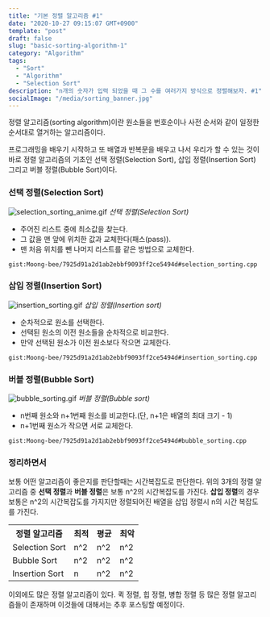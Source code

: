 ```yaml
---
title: "기본 정렬 알고리즘 #1"
date: "2020-10-27 09:15:07 GMT+0900"
template: "post"
draft: false
slug: "basic-sorting-algorithm-1"
category: "Algorithm"
tags:
  - "Sort"
  - "Algorithm"
  - "Selection Sort"
description: "n개의 숫자가 입력 되었을 때 그 수를 여러가지 방식으로 정렬해보자. #1"
socialImage: "/media/sorting_banner.jpg"
---
```


정렬 알고리즘(sorting algorithm)이란 원소들을 번호순이나 사전 순서와 같이 일정한 순서대로 열거하는 알고리즘이다.

프로그래밍을 배우기 시작하고 또 배열과 반복문을 배우고 나서 우리가 할 수 있는 것이 바로 정렬 알고리즘의 기초인 선택 정렬(Selection Sort), 삽입 정렬(Insertion Sort) 그리고 버블 정렬(Bubble Sort)이다.

### 선택 정렬(Selection Sort)

![selection_sorting_anime.gif](/media/selection_sorting_anime.gif) _선택 정렬(Selection Sort)_

- 주어진 리스트 중에 최소값을 찾는다.
- 그 값을 맨 앞에 위치한 값과 교체한다(패스(pass)).
- 맨 처음 위치를 뺀 나머지 리스트를 같은 방법으로 교체한다.

`gist:Moong-bee/7925d91a2d1ab2ebbf9093ff2ce5494d#selection_sorting.cpp`

### 삽입 정렬(Insertion Sort)

![insertion_sorting.gif](/media/insertion_sorting.gif) _삽입 정렬(Insertion sort)_

- 순차적으로 원소를 선택한다.
- 선택된 원소의 이전 원소들을 순차적으로 비교한다.
- 만약 선택된 원소가 이전 원소보다 작으면 교체한다.

`gist:Moong-bee/7925d91a2d1ab2ebbf9093ff2ce5494d#insertion_sorting.cpp`

### 버블 정렬(Bubble Sort)

![bubble_sorting.gif](/media/bubble_sorting.gif) _버블 정렬(Bubble sort)_

- n번째 원소와 n+1번째 원소를 비교한다.(단, n+1은 배열의 최대 크기 - 1)
- n+1번째 원소가 작으면 서로 교체한다.

`gist:Moong-bee/7925d91a2d1ab2ebbf9093ff2ce5494d#bubble_sorting.cpp`

### 정리하면서

보통 어떤 알고리즘이 좋은지를 판단할때는 시간복잡도로 판단한다. 위의 3개의 정렬 알고리즘 중 **선택 정렬**과 **버블 정렬**은 보통 n^2의 시간복잡도를 가진다. **삽입 정렬**의 경우 보통은 n^2의 시간복잡도를 가지지만 정렬되어진 배열을 삽입 정렬시 n의 시간 복잡도를 가진다.

<table class='sort_algorithm'>
  <tr>
    <th>정렬 알고리즘</th>
    <th>최적</th>
    <th>평균</th>
    <th>최악</th>
  </tr>
  <tr>
    <td>Selection Sort</td>
    <td>n^2</td>
    <td>n^2</td>
    <td>n^2</td>
  </tr>
  <tr>
    <td>Bubble Sort</td>
    <td>n^2</td>
    <td>n^2</td>
    <td>n^2</td>
  </tr>
  <tr>
    <td>Insertion Sort</td>
    <td>n</td>
    <td>n^2</td>
    <td>n^2</td>
  </tr>
</table>

이외에도 많은 정렬 알고리즘이 있다. 퀵 정렬, 힙 정렬, 병합 정렬 등 많은 정렬 알고리즘들이 존재하며 이것들에 대해서는 추후 포스팅할 예정이다.
